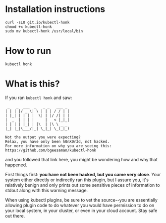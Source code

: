 # Installation instructions

```
curl -sLO git.io/kubectl-honk
chmod +x kubectl-honk
sudo mv kubectl-honk /usr/local/bin
```

# How to run

```
kubectl honk
```

# What is this?

If you ran `kubectl honk` and saw:

```
 _   _  ___  _   _ _   ___ _
| | | |/ _ \| \ | | | / / | |
| |_| | | | |  \| | |/ /| | |
|  _  | | | |     |   < |_|_|
| | | | |_| | |\  | |\ \ _ _
|_| |_|\___/|_| \_|_| \_(_|_)

Not the output you were expecting?
Relax, you have only been h0nX0r3d, not hacked.
For more information on why you are seeing this:
https://github.com/bgeesaman/kubectl-honk
```

and you followed that link here, you might be wondering how and why that happened.

First things first: __you have not been hacked, but you came very close__.  Your system either directly or indirectly ran this plugin, but I assure you, it's relatively benign and only prints out some sensitive pieces of information to stdout along with this warning message.

When using kubectl plugins, be sure to vet the source--you are essentially allowing plugin code to do whatever you would have permission to do on your local system, in your cluster, or even in your cloud account.  Stay safe out there.
